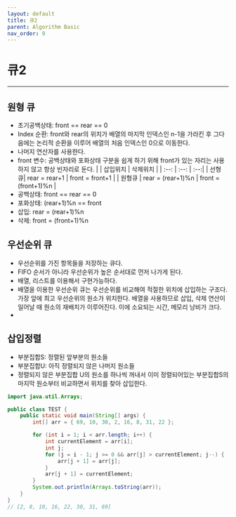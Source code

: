 ```yaml
---
layout: default
title: 큐2
parent: Algorithm Basic
nav_order: 9
---
```


# 큐2

---

## 원형 큐

- 초기공백상태: front == rear == 0
- Index 순환: front와 rear의 위치가 배열의 마지막 인덱스인 n-1을 가라킨 후 그다음에는 논리적 순환을 이루어 배열의 처음 인덱스인 0으로 이동한다.
- 나머지 연산자를 사용한다.
- front 변수: 공백상태와 포화상태 구분을 쉽게 하기 위해 front가 있는 자리는 사용하지 않고 항상 빈자리로 둔다.
  | | 삽입위치 | 삭제위치 |
  | :--: | :--: | :--:|
  | 선형큐| rear = rear+1 | front = front+1 |
  | 원형큐 | rear = (rear+1)%n | front = (front+1)%n |
- 공백상태: front == rear == 0
- 포화상태: (rear+1)%n == front
- 삽입: rear = (rear+1)%n
- 삭제: front = (front+1)%n

## 우선순위 큐

- 우선순위를 가진 항목들을 저장하는 큐다.
- FIFO 순서가 아니라 우선순위가 높은 순서대로 먼저 나가게 된다.
- 배열, 리스트를 이용해서 구현가능하다.
- 배열을 이용한 우선순위 큐는 우선순위를 비교해여 적절한 위치에 삽입하는 구조다. 가장 앞에 최고 우선순위의 원소가 위치한다. 배열을 사용하므로 삽입, 삭제 연산이 일어날 때 원소의 재배치가 이루어진다. 이에 소요되는 시간, 메모리 낭비가 크다.
-

## 삽입정렬

- 부분집합S: 정렬된 앞부분의 원소들
- 부분집합U: 아직 정렬되지 않은 나머지 원소들
- 정렬되지 않은 부분집합 U의 원소를 하나씩 꺼내서 이미 정렬되어있는 부분집합S의 마지막 원소부터 비교하면서 위치를 찾아 삽입한다.

```java
import java.util.Arrays;

public class TEST {
	public static void main(String[] args) {
		int[] arr = { 69, 10, 30, 2, 16, 8, 31, 22 };

		for (int i = 1; i < arr.length; i++) {
			int currentElement = arr[i];
			int j;
			for (j = i - 1; j >= 0 && arr[j] > currentElement; j--) {
				arr[j + 1] = arr[j];
			}
			arr[j + 1] = currentElement;
		}
		System.out.println(Arrays.toString(arr));
	}
}
// [2, 8, 10, 16, 22, 30, 31, 69]
```
